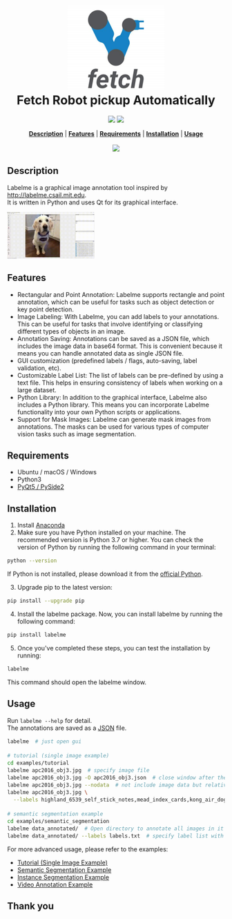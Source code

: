<h1 align="center">
  <img src="image/Picture1.png"><br/>Fetch Robot pickup Automatically
</h1>

</h4>

<div align="center">
 
  <a href="https://wiki.ros.org/melodic"><img src="https://img.shields.io/badge/ROS-Melodic-blue.svg"></a>
  <a href="https://wiki.ros.org/noetic"><img src="https://img.shields.io/badge/ROS-Noetic-blue.svg"></a>


</div>

<div align="center">
  <a href="#description"><b>Description</b></a> |
  <a href="#features"><b>Features</b></a> |
  <a href="#requirements"><b>Requirements</b></a> |
  <a href="#installation"><b>Installation</b></a> |
  <a href="#usage"><b>Usage</b></a>
  
</div>

<br/>

<div align="center">
  <img src="image/labeldog.png" width="70%">
</div>

## Description

Labelme is a graphical image annotation tool inspired by <http://labelme.csail.mit.edu>.  
It is written in Python and uses Qt for its graphical interface.

<img src="https://github.com/yilinzhangAndy/Label-Me/blob/main/image/doggif.gif" width="40%" /> 


## Features

-  Rectangular and Point Annotation: Labelme supports rectangle and point annotation, which can be useful for tasks such as object detection or key point detection. 
-  Image Labeling: With Labelme, you can add labels to your annotations. This can be useful for tasks that involve identifying or classifying different types of objects in an image.
-  Annotation Saving: Annotations can be saved as a JSON file, which includes the image data in base64 format. This is convenient because it means you can handle annotated data as single JSON file.
-  GUI customization (predefined labels / flags, auto-saving, label validation, etc). 
-  Customizable Label List: The list of labels can be pre-defined by using a text file. This helps in ensuring consistency of labels when working on a large dataset.
-  Python Library: In addition to the graphical interface, Labelme also includes a Python library. This means you can incorporate Labelme functionality into your own Python scripts or applications.
-  Support for Mask Images: Labelme can generate mask images from annotations. The masks can be used for various types of computer vision tasks such as image segmentation.



## Requirements

- Ubuntu / macOS / Windows
- Python3
- [PyQt5 / PySide2](http://www.riverbankcomputing.co.uk/software/pyqt/intro)


## Installation

1. Install [Anaconda](https://www.continuum.io/downloads)
2. Make sure you have Python installed on your machine. The recommended version is Python 3.7 or higher. You can check the version of Python by running the following command in your terminal:

```bash
python --version
```
If Python is not installed, please download it from the [official Python](https://www.python.org/).

3. Upgrade pip to the latest version:
   
```bash
pip install --upgrade pip
```
4. Install the labelme package. Now, you can install labelme by running the following command:
```bash
pip install labelme
```
5. Once you've completed these steps, you can test the installation by running:
```bash
labelme
```
This command should open the labelme window.
## Usage

Run `labelme --help` for detail.  
The annotations are saved as a [JSON](http://www.json.org/) file.

```bash
labelme  # just open gui

# tutorial (single image example)
cd examples/tutorial
labelme apc2016_obj3.jpg  # specify image file
labelme apc2016_obj3.jpg -O apc2016_obj3.json  # close window after the save
labelme apc2016_obj3.jpg --nodata  # not include image data but relative image path in JSON file
labelme apc2016_obj3.jpg \
  --labels highland_6539_self_stick_notes,mead_index_cards,kong_air_dog_squeakair_tennis_ball  # specify label list

# semantic segmentation example
cd examples/semantic_segmentation
labelme data_annotated/  # Open directory to annotate all images in it
labelme data_annotated/ --labels labels.txt  # specify label list with a file
```

For more advanced usage, please refer to the examples:

* [Tutorial (Single Image Example)](tutorial)
* [Semantic Segmentation Example](semantic_segmentation)
* [Instance Segmentation Example](instance_segmentation)
* [Video Annotation Example](video_annotation)

## Thank you
